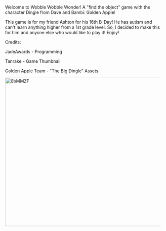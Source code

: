 Welcome to Wobble Wobble Wonder! A "find the object" game with the character Dingle from Dave and Bambi: Golden Apple!

This game is for my friend Ashton for his 16th B-Day! He has autism and can't learn anything higher from a 1st grade level. So, I decided to make this for him and anyone else who would like to play it! Enjoy!



Credits:

JadeAwards - Programming

Tanrake - Game Thumbnail

Golden Apple Team - "The Big Dingle" Assets

<img width="640" height="480" alt="6bMMZF" src="https://github.com/user-attachments/assets/506e95bb-3354-4820-a063-1a4ce17f9540" align=center />
